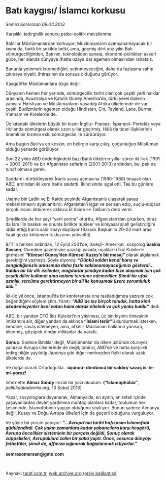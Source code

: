 # Batı kaygısı/ İslamcı korkusu 	

*Semra Somersan 09.04.2013*

<div class="yazi"><p>Karşılıklı tedirginlik sonucu psiko-politik mevzilenme.</p>
<p>Batılılar Müslümanlardan korkuyor; Müslümanların azımsanamayacak bir kısmı da, farklı bir şekilde belki, ama, geçmiş dört yüz yılın Batı sömürgeciliğinden, Batı’nın, teknolojiden sanata, ekonomi-politikten askerî güce, her alanda dünyaya (hatta uzaya da) egemen olmasından rahatsız. </p>
<p>Bununla yetinmek istemediğini, yetinmeyeceğini, daha da fazlasına sahip çıkmaya niyetli, ihtirasının da sonsuz olduğunu görüyor. </p>
<p>Kaygı/öfke Müslümanlara özgü değil. </p>
<p>Dünyanın hemen her yerinde, sömürgecilik tarihi olan çok çeşitli yerli halklar arasında, Avustralya ve Katolik Güney Amerika’da, türlü yerel dinlerin yanısıra Hıristiyan ve Müslümanların yaşadığı Afrika ülkelerinde de var, çeşitli Budizmlerin egemen olduğu Hindistan, Çin, Tayland, Laos, Burma, Vietnam ve Korelerde de. </p>
<p>Üç kıtadaki ülkelerin büyük bir kısmı İngiliz- Fransız- İspanyol- Portekiz veya Hollanda sömürgesi olarak uzun yıllar geçirmiş. Hâlâ da ticari ilişkilerinin önemli bir kısmını eski sömürgecisi ile sürdürüyor.</p>
<p>Ama bugün Batı’ya en keskin, en belirgin karşı çıkış, çoğunluğun Müslüman olduğu yerlerde görülüyor. </p>
<p>Son 22 yılda ABD önderliğindeki bazı Batılı ülkelerin yıllar süren iki Irak (1991 + 2003-2011) ve bir Afganistan seferinin (2001-2013) ardından, bu, pek de tuhaf olmasa gerek. </p>
<p>Saddam’ı dürtükleyerek İran’a savaş açmasına (1980-1988) önayak olan ABD, ardından iki kere Irak’a saldırdı. İkincisinde işgal etti. Taa bu günlere kadar. </p>
<p>Usame bin Ladin ve El Kaide peşinde Afganistan’a ulaşarak savaş mekanizmasını ayaklandırdı. Afganistan’ı işgal ve perişan edip, suçlu-suçsuz birçok insanı öldürerek aklınca El Kaide ile Taliban’a ders verdi. </p>
<p>Şimdilerde de her şeyi “yerli yerine” oturttu, Afganistan’dan çıkarken, biraz da İsrail’in baskısı ve onunla birlikte nükleer ve kimyasal silah geliştirdiğini iddia ettiği İran’a saldırmayı düşlüyor (Barack Başkan’ın 20-23 mart arası İsrail gezisi kötümserlik dozumu yükseltti).</p>
<p>9/11’in hemen ardından, 12 Eylül 2001’de, İsveçli- Amerikalı, sosyolog <b>Saskia Sassen</b>, <i>Guardian</i> gazetesine yazdığı yazıda, uçakların İkiz Kuleler’e girmesini <b>“Küresel Güney’den Küresel Kuzey’e bir mesaj”</b> olarak algılamak gerektiğini yazmıştı. Şöyle diyordu: <b><i>“Dünkü saldırı kendi barış ve zenginliğimizin arkasında daha fazla saklanamayacağımızı gösterdi... Saldırı bir tür dil: ezilenler, mağdurlar şimdiye kadar bize ulaşmak için çok çeşitli diller kullandı ama anlamı tercüme edemediler. Şimdi bir ufak azınlık, tercüme gerektirmeyen bir dil ile konuşmak üzere sorumluluk aldı.”</i></b> </p>
<p>İki-üç yıl önce, İstanbul’da bir konferansta ona rastladığımda yazısını çok beğendiğimi söylemiştim. Yanıtı: <b><i>“ABD’de ise birçok tanıdık, hatta kimi akademisyenler beni vatan haini olarak niteledi ve çok yanlış buldu”</i></b> dedi.</p>
<p>ABD, bir yandan DTÖ İkiz Kuleleri’nin yıkılması, üç bin kişinin ölmesinin intikamını alır, diğer yandan da aklınca <b>“İslami terör”</b>ü durdurmak isterken, kendine, savaş istemeyen, ama, öfkeli- Müslüman halkların yanısıra, bilenmiş, gözüpek dindar militanlar da yarattı.<br/><br/><b>Sonuç:</b> Sadece Batılılar değil, Müslümanlar da diken üstünde oturuyor; yalnızca Avrupa ülkelerinde de değil; tabii ki, ABD’de ve hatta karşılıklı tedirginliğin yayıldığı Japonya gibi diğer merkezden fiziki olarak uzak ülkelerde de. </p>
<p>Ve doğal olarak Ortadoğu’da.. <b>üçüncü- dördüncü bir saldırı/ savaş is-te-mi-yoruz!</b></p>
<p>İnternette <b>Almaz Sandy</b> imzalı bir yazı okudum. <b>(“Islamophobia”</b>, <i>politikaakademisi.org</i>, 13 Şubat 2013) </p>
<p>Yazar, sosyologlara dayanarak, Almanya’da, en aydın, en refah içinde yaşayanlardan devlet yardımına muhtaç olanlara kadar, toplumun her kesiminde, İslamofobinin yaygın olduğunu söylüyor. Bunun sadece Almanya değil, Kuzey ve Doğu Avrupa ülkeleri için de geçerli olduğunu vurguluyor.</p>
<p>Ve şöyle bir yorum yapıyor: <b><i>“...Avrupa’nın tarihî hafızasını İslamofobi güdülendirdi. Çok yakın zamanlara kadar yabancılara karşı hoşgörü, Avrupa öncelikler sisteminin bir parçası değildi. Sonuç olarak züppelikleri, Avrupalılara zalim bir şaka yaptı. Önce, cesurca dünyayı fethettiler, şimdi de, affınıza sığınarak bağışlanmak istiyorlar.”<br/><br/></i></b><b>semrasomersan@gmx.com</b></p>
<p> </p>
</div>

Kaynak: [taraf.com.tr](http://www.taraf.com.tr/semra-somersan/makale-bati-kaygisi-islamci-korkusu.htm), [web.archive.org (arşiv bağlantısı)](http://web.archive.org/web/20130920013719/http://www.taraf.com.tr/semra-somersan/makale-bati-kaygisi-islamci-korkusu.htm)

